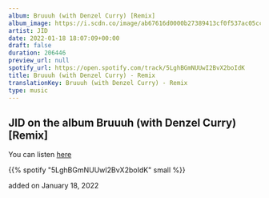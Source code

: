 ```yaml
---
album: Bruuuh (with Denzel Curry) [Remix]
album_image: https://i.scdn.co/image/ab67616d0000b27389413cf0f537ac05ccda63a2
artist: JID
date: 2022-01-18 18:07:09+00:00
draft: false
duration: 206446
preview_url: null
spotify_url: https://open.spotify.com/track/5LghBGmNUUwI2BvX2boIdK
title: Bruuuh (with Denzel Curry) - Remix
translationKey: Bruuuh (with Denzel Curry) - Remix
type: music
---
```


## JID on the album Bruuuh (with Denzel Curry) [Remix]

You can listen [here](https://open.spotify.com/track/5LghBGmNUUwI2BvX2boIdK)

{{% spotify "5LghBGmNUUwI2BvX2boIdK" small %}}

added on January 18, 2022